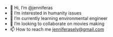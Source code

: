 - 👋 Hi, I’m @jenniferas
- 👀 I’m interested in humanity issues
- 🌱 I’m currently learning environmental engineer
- 💞️ I’m looking to collaborate on movies making
- 📫 How to reach me jenniferasely@gmail.com

<!---
jenniferas/jenniferas is a ✨ special ✨ repository because its `README.md` (this file) appears on your GitHub profile.
You can click the Preview link to take a look at your changes.
--->
